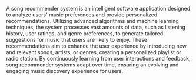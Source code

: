 A song recommender system is an intelligent software application designed to analyze users' music preferences and provide personalized recommendations. Utilizing advanced algorithms and machine learning techniques, the system processes vast amounts of data, such as listening history, user ratings, and genre preferences, to generate tailored suggestions for music that users are likely to enjoy. These recommendations aim to enhance the user experience by introducing new and relevant songs, artists, or genres, creating a personalized playlist or radio station. By continuously learning from user interactions and feedback, song recommender systems adapt over time, ensuring an evolving and engaging music discovery experience for users.
